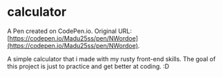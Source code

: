 # calculator

A Pen created on CodePen.io. Original URL: [https://codepen.io/Madu25ss/pen/NWordoe](https://codepen.io/Madu25ss/pen/NWordoe).

A simple calculator that i made with my rusty front-end skills. The goal of this project is just to practice and get better at coding. :D